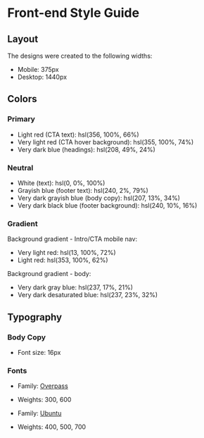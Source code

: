 # Front-end Style Guide

## Layout

The designs were created to the following widths:

- Mobile: 375px
- Desktop: 1440px

## Colors

### Primary

- Light red (CTA text): hsl(356, 100%, 66%)
- Very light red (CTA hover background): hsl(355, 100%, 74%)
- Very dark blue (headings): hsl(208, 49%, 24%)

### Neutral

- White (text): hsl(0, 0%, 100%)
- Grayish blue (footer text): hsl(240, 2%, 79%)
- Very dark grayish blue (body copy): hsl(207, 13%, 34%)
- Very dark black blue (footer background): hsl(240, 10%, 16%)

### Gradient

Background gradient - Intro/CTA mobile nav:

- Very light red: hsl(13, 100%, 72%)
- Light red: hsl(353, 100%, 62%)

Background gradient - body:

- Very dark gray blue: hsl(237, 17%, 21%)
- Very dark desaturated blue: hsl(237, 23%, 32%)

## Typography

### Body Copy

- Font size: 16px

### Fonts

- Family: [Overpass](https://fonts.google.com/specimen/Overpass?preview.text_type=custom)
- Weights: 300, 600

- Family: [Ubuntu](https://fonts.google.com/specimen/Ubuntu?preview.text_type=custom)
- Weights: 400, 500, 700


<!-- 
    colors: { 
        White:'#FFFFFF',
        red: { 
          100: '#FF7A85',
          200: '#FF525D' 
        },
        grayblue: { 
          100:' #C8C8CB',
          200: '#4B5862'  
        },
        darkblue: { 
          100: '#FF7A85',
          200: '#25252D'
        },
        gradientred: { 
          200: '#FF8F70',
          100: '#FF3D54',
        },
        gradientblue: { 
          100: '#2C2D3F',
          200: '#2C2D3F'
        },

      } -->
